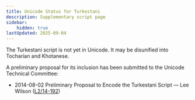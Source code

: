 ```yaml
---
title: Unicode Status for Turkestani
description: Supplementary script page
sidebar:
    hidden: true
lastUpdated: 2025-09-04
---
```


The Turkestani script is not yet in Unicode. It may be disunified into Tocharian and Khotanese.

[comment]: # (end of intro)

[comment]: # (start of blocks)



[comment]: # (end of blocks)

[comment]: # (start of chars)



[comment]: # (end of chars)

[comment]: # (start of rest)

A preliminary proposal for its inclusion has been submitted to the Unicode Technical Committee:

- 2014-08-02 Preliminary Proposal to Encode the Turkestani Script — Lee Wilson ([L2/14-192](http://www.unicode.org/cgi-bin/GetMatchingDocs.pl?L2/14-192))
